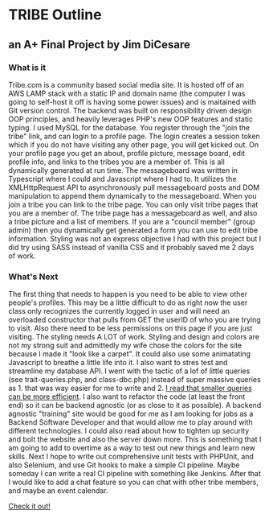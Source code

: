 # TRIBE Outline

## an A+ Final Project by Jim DiCesare

### What is it
Tribe.com is a community based social media site. It is hosted off of an AWS LAMP stack with a static IP and domain name (the computer I was going to self-host it off is having some power issues) and is maitained with Git version control. The backend was built on responsibility driven design OOP principles, and heavily leverages PHP's new OOP features and static typing. I used MySQL for the database. You register through the "join the tribe" link, and can login to a profile page. The login creates a session token which if you do not have visiting any other page, you will get kicked out. On your profile page you get an about, profile picture, message board, edit profile info, and links to the tribes you are a member of. This is all dynamically generated at run time. The messageboard was written in Typescript where I could and Javascript where I had to. It utilizes the XMLHttpRequest API to asynchronously pull messageboard posts and DOM manipulation to append them dynamically to the messageboard. When you join a tribe you can link to the tribe page. You can only visit tribe pages that you are a member of. The tribe page has a messageboard as well, and also a tribe picture and a list of members. If you are a "council member" (group admin) then you dynamically get generated a form you can use to edit tribe information. Styling was not an express objective I had with this project but I did try using SASS instead of vanilla CSS and it probably saved me 2 days of work. 


### What's Next
The first thing that needs to happen is you need to be able to view other people's profiles. This may be a little difficult to do as right now the user class only recognizes the currently logged in user and will need an overloaded constructor that pulls from GET the userID of who you are trying to visit. Also there need to be less permissions on this page if you are just visiting. The styling needs A LOT of work. Styling and design and colors are not my strong suit and admittedly my wife chose the colors for the site because I made it "look like a carpet". It could also use some animatating Javascript to breathe a little life into it. I also want to stres test and streamline my database API. I went with the tactic of a lof of little queries (see trait-queries.php, and class-dbc.php) instead of super massive queries as 1. that was way easier for me to write and 2. [I read that smaller queries can be more efficient](https://dba.stackexchange.com/questions/76973/what-is-faster-one-big-query-or-many-small-queries). I also want to refactor the code (at least the front end) so it can be backend agnostic (or as close to it as possible). A backend agnostic "training" site would be good for me as I am looking for jobs as a Backend Software Developer and that would allow me to play around with different technologies. I could also read about how to tighten up security and bolt the website and also the server down more. This is something that I am going to add to overtime as a way to test out new things and learn new skills. Next I hope to write out comprehensive unit tests with PHPUnit, and also Selenium, and use Git hooks to make a simple CI pipeline. Maybe someday I can write a real CI pipeline with something like Jenkins. After that I would like to add a chat feature so you can chat with other tribe members, and maybe an event calendar.

[Check it out!](https://dic3jam.com/tribe/src/login.php)
